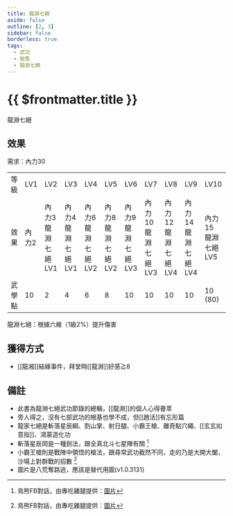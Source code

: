 ```yaml
---
title: 龍淵七絕
aside: false
outline: [2, 3]
sidebar: false
borderless: true
tags:
  - 武功
  - 秘笈
  - 龍淵七絕
---
```


# {{ $frontmatter.title }}

<BookItemIcon :size="`medium`" :needLink="false" :no="7013"></BookItemIcon>

龍淵七絕

## 效果

需求：內力30

<table>
    <tr>
        <td>等級</td>
        <td>LV1</td>
        <td>LV2</td>
        <td>LV3</td>
        <td>LV4</td>
        <td>LV5</td>
        <td>LV6</td>
        <td>LV7</td>
        <td>LV8</td>
        <td>LV9</td>
        <td>LV10</td>
    </tr>
    <tr>
        <td>效果</td>
        <td>內力2</td>
        <td>內力3<br>龍淵七絕LV1</td>
        <td>內力4<br>龍淵七絕LV1</td>
        <td>內力6<br>龍淵七絕LV2</td>
        <td>內力8<br>龍淵七絕LV2</td>
        <td>內力9<br>龍淵七絕LV3</td>
        <td>內力10<br>龍淵七絕LV3</td>
        <td>內力12<br>龍淵七絕LV4</td>
        <td>內力14<br>龍淵七絕LV4</td>
        <td>內力15<br>龍淵七絕LV5</td>
    </tr>
    <tr>
        <td>武學點</td>
        <td>10</td>
        <td>2</td>
        <td>4</td>
        <td>6</td>
        <td>8</td>
        <td>10</td>
        <td>10</td>
        <td>10</td>
        <td>10</td>
        <td>10 (80)</td>
    </tr>
</table>

龍淵七絕：根據六維（1級2%）提升傷害

## 獲得方式

- [[龍湘]]結緣事件，拜堂時[[龍淵]]好感≧8

## 備註

- 此書為龍淵七絕武功節錄的總輯，[[龍淵]]的個人心得薈萃
- 旁人得之，沒有七部武功的根基也學不成，但[[趙活]]有忘形篇
- 龍家七絕是斬落星辰綱、割山掌、射日腿、小霸王槍、離奇點穴繩、[[玄玄如意指]]、鴻蒙造化功
- 斬落星辰岡是一種劍法，跟全真北斗七星陣有關 [^1]
- 小霸王槍則是戰陣中領悟的槍法，跟尋常武功截然不同，走的乃是大開大闔，沙場上對群戰的招數 [^1]
- 圖片是八荒奪路逃，應該是替代用圖(v1.0.3131)

[^1]: 鳥熊FB對話，由專吃雞腿提供：[圖片](/images/reference/ref2.jpg)